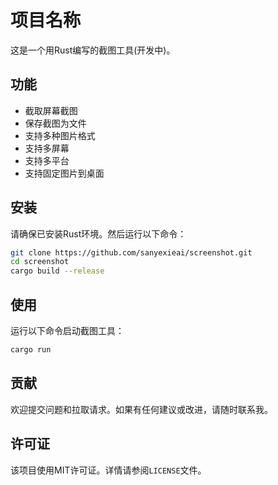 # 项目名称

这是一个用Rust编写的截图工具(开发中)。

## 功能

- 截取屏幕截图
- 保存截图为文件
- 支持多种图片格式
- 支持多屏幕
- 支持多平台
- 支持固定图片到桌面

## 安装

请确保已安装Rust环境。然后运行以下命令：

```bash
git clone https://github.com/sanyexieai/screenshot.git
cd screenshot
cargo build --release
```

## 使用

运行以下命令启动截图工具：

```bash
cargo run
```

## 贡献

欢迎提交问题和拉取请求。如果有任何建议或改进，请随时联系我。

## 许可证

该项目使用MIT许可证。详情请参阅`LICENSE`文件。